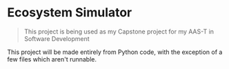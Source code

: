 # Ecosystem Simulator

> This project is being used as my Capstone project for my AAS-T in Software Development

This project will be made entirely from Python code, with the exception of a few files which aren't runnable.
